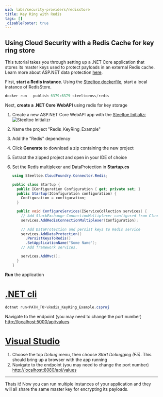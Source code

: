 ```yaml
---
uid: labs/security-providers/redisstore
title: Key Ring with Redis
tags: []
_disableFooter: true
---
```


## Using Cloud Security with a Redis Cache for key ring store

This tutorial takes you through setting up a .NET Core application that stores its master keys used to protect payloads in an external Redis cache. Learn more about ASP.NET data protection [here](https://docs.microsoft.com/en-us/aspnet/core/security/data-protection).

First, **start a Redis instance**. Using the [Steeltoe dockerfile](https://github.com/steeltoeoss/dockerfiles), start a local instance of RedisStore.

  ```powershell
  docker run --publish 6379:6379 steeltoeoss/redis
  ```

Next, **create a .NET Core WebAPI** using redis for key storage

1. Create a new ASP.NET Core WebAPI app with the [Steeltoe Initializr](https://start.steeltoe.io)
  ![Steeltoe Initializr](~/labs/images/initializr/redis-connector.png)
1. Name the project "Redis_KeyRing_Example"
1. Add the "Redis" dependency
1. Click **Generate** to download a zip containing the new project
1. Extract the zipped project and open in your IDE of choice

1. Set the Redis multiplexer and DataProtection in **Startup.cs**

    ```csharp
    using Steeltoe.CloudFoundry.Connector.Redis;
    
    public class Startup {
      public IConfiguration Configuration { get; private set; }
      public Startup(IConfiguration configuration) {
        Configuration = configuration;
      }

      public void ConfigureServices(IServiceCollection services) {
        // Add StackExchange ConnectionMultiplexer configured from Cloud Foundry
        services.AddRedisConnectionMultiplexer(Configuration);
        
        // Add DataProtection and persist keys to Redis service
        services.AddDataProtection()
          .PersistKeysToRedis()
          .SetApplicationName("Some Name");
        // Add framework services.

        services.AddMvc();
      }
    }
    ```

**Run** the application

  # [.NET cli](#tab/cli)

  ```powershell
  dotnet run<PATH_TO>\Redis_KeyRing_Example.csproj
  ```

  Navigate to the endpoint (you may need to change the port number) [http://localhost:5000/api/values](http://localhost:5000/api/values)

  # [Visual Studio](#tab/vs)

  1. Choose the top *Debug* menu, then choose *Start Debugging (F5)*. This should bring up a browser with the app running
  1. Navigate to the endpoint (you may need to change the port number) [http://localhost:8080/api/values](http://localhost:8080/api/values)
  
  ***

Thats it! Now you can run multiple instances of your application and they will all share the same master key for encrypting its payloads.
